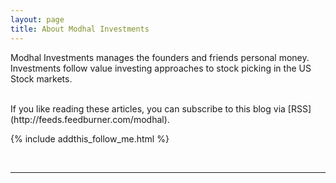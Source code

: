 ```yaml
---
layout: page
title: About Modhal Investments
---
```


Modhal Investments manages the founders and friends personal money. Investments follow value investing approaches to stock picking in the US Stock markets.

</div>
<br/>
If you like reading these articles, you can subscribe to this blog via [RSS](http://feeds.feedburner.com/modhal).

{% include addthis_follow_me.html %}

<br/>
<div class="post-date" id="ga-pageviews"></div>

---
